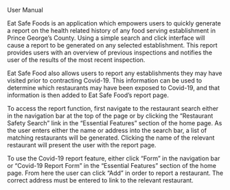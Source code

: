 User Manual

Eat Safe Foods is an application which empowers users to quickly generate a report on the health related history of any food serving establishment in Prince George’s County. Using a simple search and click interface will cause a report to be generated on any selected establishment. This report provides users with an overview of previous inspections and notifies the user of the results of the most recent inspection. 

Eat Safe Food also allows users to report any establishments they may have visited prior to contracting Covid-19. This information can be used to determine which restaurants may have been exposed to Covid-19, and that information is then added to Eat Safe Food’s report page.

To access the report function, first navigate to the restaurant search either in the navigation bar at the top of the page or by clicking the “Restaurant Safety Search” link in the “Essential Features” section of the home page. As the user enters either the name or address into the search bar, a list of matching restaurants will be generated. Clicking the name of the relevant restaurant will present the user with the report page.

To use the Covid-19 report feature, either click “Form” in the navigation bar or “Covid-19 Report Form” in the “Essential Features” section of the home page. From here the user can click “Add” in order to report a restaurant. The correct address must be entered to link to the relevant restaurant.